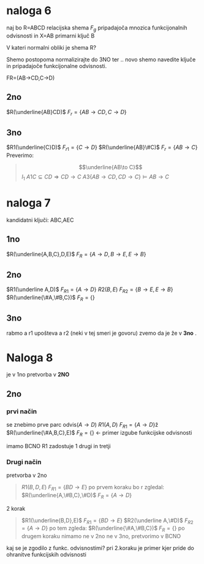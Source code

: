 # naloga 6
naj bo R=ABCD relacijska shema $F_g$ pripadajoča mnozica funkcijonalnih odvisnosti in X=AB primarni ključ B

V kateri normalni obliki je shema R?

Shemo postopoma normalizirajte do 3NO ter .. novo shemo navedite ključe in pripadajoče funkcijonalne odvisnosti.

FR=(AB->CD,C->D)

## 2no
$R(\underline{AB}CD)$
$F_r=\{AB\to CD, C\to D\}$
## 3no
$R1(\underline{C}D)$
$F_{r1}=\{C\to D\}$
$R(\underline{AB}\#C)$
$F_r=\{AB\to C\}$
Preverimo:
> $$\underline{AB\to C}$$
> $I_1$
> $A1 C\subseteq CD \Rightarrow CD \to C$
> $A3 \{AB\to CD,CD \to C\}\models AB\to C$

# naloga 7
kandidatni ključi:
ABC,AEC
## 1no
$R(\underline{A,B,C},D,E)$
$F_R=\{A\to D,B\to E,E\to B\}$

## 2no
$R1(\underline A,D)$
$F_{R1}= \{A\to D\}$
$R2(B,E)$
$F_{R2}=\{B\to E, E\to B\}$
$R(\underline{\#A,\#B,C})$
$F_R=\{\}$
## 3no
rabmo a r1 upošteva a r2 (neki v tej smeri je govoru)
zvemo da je že v **3no** .

# Naloga 8
je v 1no
pretvorba v **2NO**
## 2no
### prvi način

se znebimo prve parc odvis($A\to D$)
$R1(A,D)$
$F_{R1}=\{A\to D\}$ž
$R(\underline{\#A,B,C},E)$
$F_R=\{\}$ <- primer izgube funkcijske odvisnosti

imamo BCNO
R1 zadostuje 1 drugi in tretji

### Drugi način
pretvorba v 2no
> $R1(B,D,E)$
> $F_{R1}=\{BD\to E\}$
po prvem koraku bo r zgledal:
> $R(\underline{A,\#B,C},\#D)$
> $F_R=\{A\to D\}$

 2 korak
> $R1(\underline{B,D},E)$
> $F_{R1}=\{BD\to E\}$
> $R2(\underline A,\#D)$
> $F_{R2}=\{A\to D\}$
> po tem zgleda:
> $R(\underline{\#A,\#B,C})$
> $F_R = \{\}$
> po drugem koraku nimamo ne v 2no ne v 3no, pretvorimo v BCNO

kaj se je zgodilo z funkc. odvisnostimi?
pri 2.koraku je primer kjer pride do ohranitve funkcijskih odvisnosti


